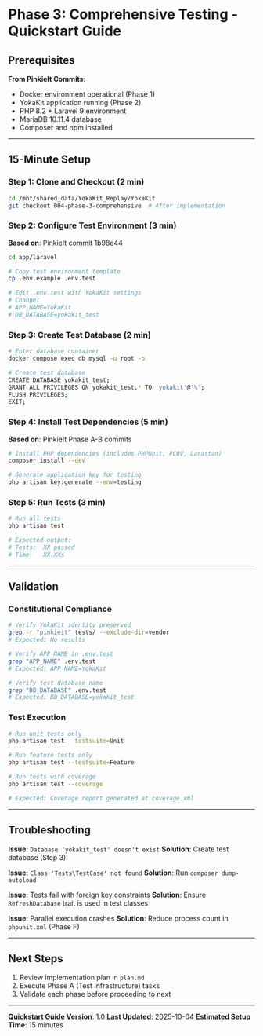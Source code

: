 # Phase 3: Comprehensive Testing - Quickstart Guide

## Prerequisites

**From PinkieIt Commits**:
- Docker environment operational (Phase 1)
- YokaKit application running (Phase 2)
- PHP 8.2 + Laravel 9 environment
- MariaDB 10.11.4 database
- Composer and npm installed

---

## 15-Minute Setup

### Step 1: Clone and Checkout (2 min)

```bash
cd /mnt/shared_data/YokaKit_Replay/YokaKit
git checkout 004-phase-3-comprehensive  # After implementation
```

### Step 2: Configure Test Environment (3 min)

**Based on**: PinkieIt commit 1b98e44

```bash
cd app/laravel

# Copy test environment template
cp .env.example .env.test

# Edit .env.test with YokaKit settings
# Change:
# APP_NAME=YokaKit
# DB_DATABASE=yokakit_test
```

### Step 3: Create Test Database (2 min)

```bash
# Enter database container
docker compose exec db mysql -u root -p

# Create test database
CREATE DATABASE yokakit_test;
GRANT ALL PRIVILEGES ON yokakit_test.* TO 'yokakit'@'%';
FLUSH PRIVILEGES;
EXIT;
```

### Step 4: Install Test Dependencies (5 min)

**Based on**: PinkieIt Phase A-B commits

```bash
# Install PHP dependencies (includes PHPUnit, PCOV, Larastan)
composer install --dev

# Generate application key for testing
php artisan key:generate --env=testing
```

### Step 5: Run Tests (3 min)

```bash
# Run all tests
php artisan test

# Expected output:
# Tests:  XX passed
# Time:   XX.XXs
```

---

## Validation

### Constitutional Compliance

```bash
# Verify YokaKit identity preserved
grep -r "pinkieit" tests/ --exclude-dir=vendor
# Expected: No results

# Verify APP_NAME in .env.test
grep "APP_NAME" .env.test
# Expected: APP_NAME=YokaKit

# Verify test database name
grep "DB_DATABASE" .env.test
# Expected: DB_DATABASE=yokakit_test
```

### Test Execution

```bash
# Run unit tests only
php artisan test --testsuite=Unit

# Run feature tests only
php artisan test --testsuite=Feature

# Run tests with coverage
php artisan test --coverage

# Expected: Coverage report generated at coverage.xml
```

---

## Troubleshooting

**Issue**: `Database 'yokakit_test' doesn't exist`
**Solution**: Create test database (Step 3)

**Issue**: `Class 'Tests\TestCase' not found`
**Solution**: Run `composer dump-autoload`

**Issue**: Tests fail with foreign key constraints
**Solution**: Ensure `RefreshDatabase` trait is used in test classes

**Issue**: Parallel execution crashes
**Solution**: Reduce process count in `phpunit.xml` (Phase F)

---

## Next Steps

1. Review implementation plan in `plan.md`
2. Execute Phase A (Test Infrastructure) tasks
3. Validate each phase before proceeding to next

---

**Quickstart Guide Version**: 1.0
**Last Updated**: 2025-10-04
**Estimated Setup Time**: 15 minutes
